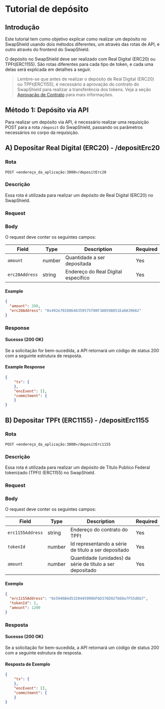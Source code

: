 # Tutorial de depósito

## Introdução

Este tutorial tem como objetivo explicar como realizar um depósito no SwapShield usando dois métodos diferentes, um através das rotas de API, e outro através do frontend do SwapShield.

O depósito no SwapShield deve ser realizado com Real Digital (ERC20) ou TPFt(ERC1155). São rotas diferentes para cada tipo de token, e cada uma delas será explicada em detalhes a seguir.

> Lembre-se que antes de realizar o depósito de Real Digital (ERC20) ou TPFt(ERC1155), é necessário a aprovação do contrato do SwapShield para realizar a transferência dos tokens. Veja a seção [Aprovação de Contrato](../README.md#2---permissões-dos-contratos) para mais informações.

## Método 1: Depósito via API

Para realizar um depósito via API, é necessário realizar uma requisição POST para a rota `/deposit` do SwapShield, passando os parâmetros necessários no corpo da requisição.

## A) Depositar Real Digital (ERC20) - /depositErc20

### Rota
`POST <endereço_da_aplicação:3000>/depositErc20`

### Descrição
Essa rota é utilizada para realizar um depósito de Real Digital (ERC20) no SwapShield.

### Request

### Body
O request deve conter os seguintes campos:

| Field     | Type   | Description                       | Required |
|-----------|--------|-----------------------------------|----------|
| `amount`    | number | Quantidade a ser depositada             | Yes      |
| `erc20Address`   | string | Endereço do Real Digital específico    | Yes      |

#### Example
```json
{
  "amount": 200,
  "erc20Address": "0x492e70288646359575f00F3A0598851Ea0A39662"
}
```

### Response

#### Sucesso (200 OK)
Se a solicitação for bem-sucedida, a API retornará um código de status 200 com a seguinte estrutura de resposta.

#### Example Response
```json
{
    "tx": {
    },
    "encEvent": [],
    "commitment": {
    }
}
```

## B) Depositar TPFt (ERC1155) - /depositErc1155

### Rota
`POST <endereço_da_aplicação:3000>/depositErc1155`

### Descrição
Essa rota é utilizada para realizar um depósito de Título Publico Federal tokenizado (TPFt) (ERC1155) no SwapShield.

### Request

### Body
O request deve conter os seguintes campos:

| Field     | Type   | Description                       | Required |
|-----------|--------|-----------------------------------|----------|
| `erc1155Address`    | string | Endereço do contrato do TPFt          | Yes      |
| `tokenId`   | number | Id representando a série de título a ser depositado   | Yes      |
| `amount`   | number | Quantidade (unidades) da série de título a ser depositado   | Yes      |

#### Exemplo
```json
{
  "erc1155Address": "0x5946B4d5320445990bFbD376D92f660a7F55d6b7",
  "tokenId": 2,
  "amount": 1200
}
```

### Resposta

#### Sucesso (200 OK)
Se a solicitação for bem-sucedida, a API retornará um código de status 200 com a seguinte estrutura de resposta.

#### Resposta de Exemplo


```json
{
    "tx": {
    },
    "encEvent": [],
    "commitment": {
    }
}
```